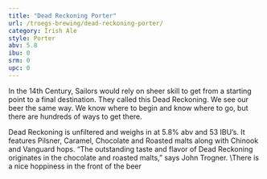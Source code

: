 ```yaml
---
title: "Dead Reckoning Porter"
url: /troegs-brewing/dead-reckoning-porter/
category: Irish Ale
style: Porter
abv: 5.8
ibu: 0
srm: 0
upc: 0
---
```

In the 14th Century, Sailors would rely on sheer skill to get from a starting point to a final destination.  They called this Dead Reckoning.  We see our beer the same way.  We know where to begin and know where to go, but there are hundreds of ways to get there.

Dead Reckoning is unfiltered and weighs in at 5.8% abv and 53 IBU’s. It features Pilsner, Caramel, Chocolate and Roasted malts along with Chinook and Vanguard hops. “The outstanding taste and flavor of Dead Reckoning originates in the chocolate and roasted malts,” says John Trogner. \There is a nice hoppiness in the front of the beer
